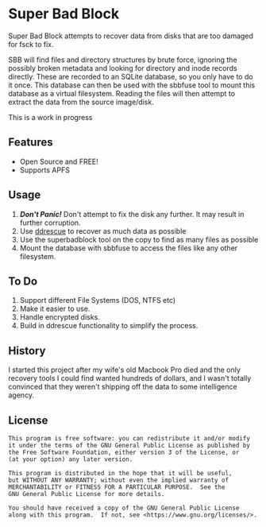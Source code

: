 # Super Bad Block

Super Bad Block attempts to recover data from disks that are too damaged for
fsck to fix.

SBB will find files and directory structures by brute force, ignoring the
possibly broken metadata and looking for directory and inode records directly.
These are recorded to an SQLite database, so you only have to do it once. This
database can then be used with the sbbfuse tool to mount this database as
a virtual filesystem. Reading the files will then attempt to extract the data
from the source image/disk.

This is a work in progress

## Features
* Open Source and FREE!
* Supports APFS

## Usage
1. **_Don't Panic!_** Don't attempt to fix the disk any further. It may result in further corruption.
2. Use [ddrescue](https://www.gnu.org/software/ddrescue/) to recover as much data as possible
3. Use the superbadblock tool on the copy to find as many files as possible
4. Mount the database with sbbfuse to access the files like any other filesystem.

## To Do
1. Support different File Systems (DOS, NTFS etc)
2. Make it easier to use.
3. Handle encrypted disks.
4. Build in ddrescue functionality to simplify the process.

## History ##
I started this project after my wife's old Macbook Pro died and the only
recovery tools I could find wanted hundreds of dollars, and I wasn't
totally convinced that they weren't shipping off the data to some intelligence
agency.

## License ##
    This program is free software: you can redistribute it and/or modify
    it under the terms of the GNU General Public License as published by
    the Free Software Foundation, either version 3 of the License, or
    (at your option) any later version.

    This program is distributed in the hope that it will be useful,
    but WITHOUT ANY WARRANTY; without even the implied warranty of
    MERCHANTABILITY or FITNESS FOR A PARTICULAR PURPOSE.  See the
    GNU General Public License for more details.

    You should have received a copy of the GNU General Public License
    along with this program.  If not, see <https://www.gnu.org/licenses/>.
